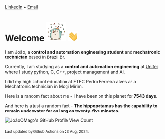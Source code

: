 [LinkedIn](https://www.linkedin.com/in/joão-pedro-gozzoli-b95641301/) &bull;
[Email](joaopedrogozzoli@gmail.com)

# Welcome <img src="happy.gif" height="64px" /> <img src="wave.gif" height="32px" />

I am João, a  **control and automation engineering student** and **mechatronic technician** based in Brazil Br.

Currently, I am studying as a **control and automation engineering** at [Unifei](https://unifei.edu.br) where I study python, C, C++, project management and Ai.

I did my high school education at ETEC Pedro Ferreira alves as a Mechatronic technician in Mogi Mirim.

Here is a random fact about me - I have been on this planet for **7543 days**.

And here is a just a random fact -  **The hippopotamus has the capability to remain underwater for as long as twenty-five minutes**.

![JoãoOMago's GitHub Profile View Count](https://komarev.com/ghpvc/?username=JoaoOMago)

<sub>Last updated by Github Actions on 23 Aug, 2024.</sub>
